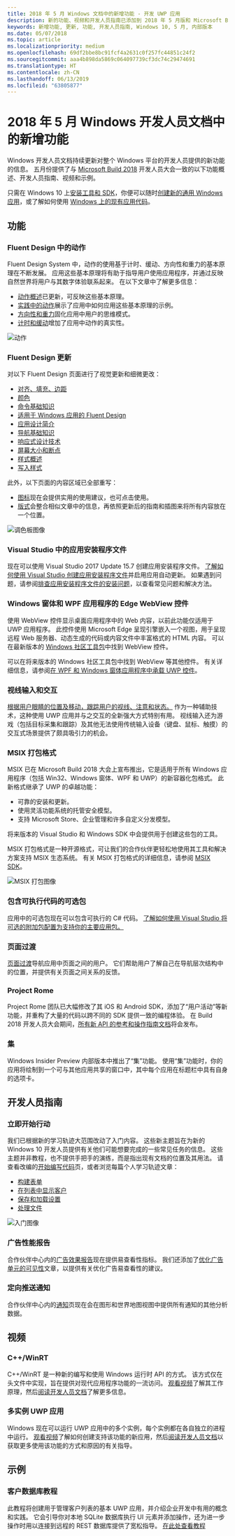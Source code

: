 ```yaml
---
title: 2018 年 5 月 Windows 文档中的新增功能 - 开发 UWP 应用
description: 新的功能、视频和开发人员指南已添加到 2018 年 5 月版和 Microsoft Build 大会的 Windows 10 开发人员文档。
keywords: 新增功能, 更新, 功能, 开发人员指南, Windows 10, 5 月, 内部版本
ms.date: 05/07/2018
ms.topic: article
ms.localizationpriority: medium
ms.openlocfilehash: 69df2bbe8bc91fcf4a2631c0f257fc44851c24f2
ms.sourcegitcommit: aaa4b898da5869c064097739cf3dc74c29474691
ms.translationtype: HT
ms.contentlocale: zh-CN
ms.lasthandoff: 06/13/2019
ms.locfileid: "63805877"
---
```

# <a name="whats-new-in-the-windows-developer-docs-in-may-2018"></a>2018 年 5 月 Windows 开发人员文档中的新增功能

Windows 开发人员文档持续更新对整个 Windows 平台的开发人员提供的新功能的信息。 五月份提供了与 [Microsoft Build 2018](https://www.microsoft.com/build) 开发人员大会一致的以下功能概述、开发人员指南、视频和示例。

只需在 Windows 10 上[安装工具和 SDK](https://go.microsoft.com/fwlink/?LinkId=821431)，你便可以随时[创建新的通用 Windows 应用](../get-started/create-uwp-apps.md)，或了解如何使用 [Windows 上的现有应用代码](../porting/index.md)。

## <a name="features"></a>功能

### <a name="motion-in-fluent-design"></a>Fluent Design 中的动作

Fluent Design System 中，动作的使用基于计时、缓动、方向性和重力的基本原理在不断发展。 应用这些基本原理将有助于指导用户使用应用程序，并通过反映自然世界将用户与其数字体验联系起来。 在以下文章中了解更多信息：

* [动作概述](../design/motion/index.md)已更新，可反映这些基本原理。
* [实践中的动作](../design/motion/motion-in-practice.md)展示了应用中如何应用这些基本原理的示例。
* [方向性和重力](../design/motion/directionality-and-gravity.md)固化应用中用户的思维模式。
* [计时和缓动](../design/motion/timing-and-easing.md)增加了应用中动作的真实性。

![动作](../design/motion/images/contextual.gif)

### <a name="fluent-design-updates"></a>Fluent Design 更新

对以下 Fluent Design 页面进行了视觉更新和细微更改：

* [对齐、填充、边距](../design/layout/alignment-margin-padding.md)
* [颜色](../design/style/color.md)
* [命令基础知识](../design/basics/commanding-basics.md)
* [适用于 Windows 应用的 Fluent Design](../design/fluent-design-system/index.md)
* [应用设计简介](../design/basics/design-and-ui-intro.md)
* [导航基础知识](../design/basics/navigation-basics.md)
* [响应式设计技术](../design/layout/responsive-design.md)
* [屏幕大小和断点](../design/layout/screen-sizes-and-breakpoints-for-responsive-design.md)
* [样式概述](../design/style/index.md)
* [写入样式](../design/style/writing-style.md)

此外，以下页面的内容区域已全部重写：

* [图标](../design/style/icons.md)现在会提供实用的使用建议，也可点击使用。
* [版式](../design/style/typography.md)会整合相似文章中的信息，再依照更新后的指南和插图来将所有内容放在一个位置。

![调色板图像](../design/style/images/color/accent-color-palette.svg)

### <a name="app-installer-files-in-visual-studio"></a>Visual Studio 中的应用安装程序文件

现在可以使用 Visual Studio 2017 Update 15.7 创建应用安装程序文件。 [了解如何使用 Visual Studio 创建应用安装程序文件](../packaging/create-appinstallerfile-vs.md)并启用应用自动更新。 如果遇到问题，请参阅[排查应用安装程序文件的安装问题](../packaging/troubleshoot-appinstaller-issues.md)，以查看常见问题和解决方法。

### <a name="edge-webview-control-for-windows-forms-and-wpf-applications"></a>Windows 窗体和 WPF 应用程序的 Edge WebView 控件

使用 WebView 控件显示桌面应用程序中的 Web 内容，以前此功能仅适用于 UWP 应用程序。 此控件使用 Microsoft Edge 呈现引擎嵌入一个视图，用于呈现远程 Web 服务器、动态生成的代码或内容文件中丰富格式的 HTML 内容。 可以在最新版本的 [Windows 社区工具包](https://docs.microsoft.com/windows/uwpcommunitytoolkit/)中找到 WebView 控件。

可以在将来版本的 Windows 社区工具包中找到 WebView 等其他控件。 有关详细信息，请参阅[在 WPF 和 Windows 窗体应用程序中承载 UWP 控件](https://docs.microsoft.com/windows/uwp/xaml-platform/xaml-host-controls)。

### <a name="gaze-input-and-interactions"></a>视线输入和交互

[根据用户眼睛的位置及移动，跟踪用户的视线、注意和状态。](../design/input/gaze-interactions.md) 作为一种辅助技术，这种使用 UWP 应用并与之交互的全新强大方式特别有用。 视线输入还为游戏（包括目标采集和跟踪）及其他无法使用传统输入设备（键盘、鼠标、触摸）的交互式场景提供了颇具吸引力的机会。

### <a name="msix-packaging-format"></a>MSIX 打包格式

MSIX 已在 Microsoft Build 2018 大会上宣布推出，它是适用于所有 Windows 应用程序（包括 Win32、Windows 窗体、WPF 和 UWP）的新容器化包格式。 此新格式继承了 UWP 的卓越功能：

* 可靠的安装和更新。 
* 使用灵活功能系统的托管安全模型。
* 支持 Microsoft Store、企业管理和许多自定义分发模型。

将来版本的 Visual Studio 和 Windows SDK 中会提供用于创建这些包的工具。

MSIX 打包格式是一种开源格式，可让我们的合作伙伴更轻松地使用其工具和解决方案支持 MSIX 生态系统。 有关 MSIX 打包格式的详细信息，请参阅 [MSIX SDK](https://github.com/Microsoft/msix-packaging)。 

![MSIX 打包图像](images/msix.png)

### <a name="optional-packages-with-executable-code"></a>包含可执行代码的可选包

应用中的可选包现在可以包含可执行的 C# 代码。 [了解如何使用 Visual Studio 将可选的附加包配置为支持你的主要应用包。](../packaging/optional-packages-with-executable-code.md)

### <a name="page-transitions"></a>页面过渡

[页面过渡](../design/motion/page-transitions.md)导航应用中页面之间的用户。 它们帮助用户了解自己在导航层次结构中的位置，并提供有关页面之间关系的反馈。

### <a name="project-rome"></a>Project Rome

Project Rome 团队已大幅修改了其 iOS 和 Android SDK，添加了“用户活动”等新功能，并重构了大量的代码以跨不同的 SDK 提供一致的编程体验。 在 Build 2018 开发人员大会期间，[所有新 API 的参考和操作指南文档](https://docs.microsoft.com/windows/project-rome/)将会发布。

### <a name="sets"></a>集

Windows Insider Preview 内部版本中推出了“集”功能。 使用“集”功能时，你的应用将绘制到一个可与其他应用共享的窗口中，其中每个应用在标题栏中具有自身的选项卡。 

## <a name="developer-guidance"></a>开发人员指南

### <a name="get-started"></a>立即开始行动

我们已根据新的学习轨迹大范围改动了入门内容。 这些新主题旨在为新的 Windows 10 开发人员提供有关他们可能想要完成的一些常见任务的信息。 这些主题并非教程，也不提供手把手的演练，而是指出现有文档的位置及其用法。 请查看改编的[开始编写代码](../get-started/create-uwp-apps.md)页，或者浏览每篇个人学习轨迹文章：

* [构建表单](../get-started/construct-form-learning-track.md)
* [在列表中显示客户](../get-started/display-customers-in-list-learning-track.md)
* [保存和加载设置](../get-started/settings-learning-track.md)
* [处理文件](../get-started/fileio-learning-track.md)

![入门图像](../get-started/images/build-your-app.png)

### <a name="advertising-performance-report"></a>广告性能报告

合作伙伴中心内的[广告效果报告](../publish/advertising-performance-report.md)现在提供易查看性指标。 我们还添加了[优化广告单元的可见性](../monetize/optimize-ad-unit-viewability.md)文章，以提供有关优化广告易查看性的建议。

### <a name="targeted-push-notifications"></a>定向推送通知

合作伙伴中心内的[通知](../publish/send-push-notifications-to-your-apps-customers.md)页现在会在图形和世界地图视图中提供所有通知的其他分析数据。

## <a name="videos"></a>视频

### <a name="cwinrt"></a>C++/WinRT

C++/WinRT 是一种新的编写和使用 Windows 运行时 API 的方式。 该方式仅在头文件中实现，旨在提供对现代应用程序功能的一流访问。 [观看视频](https://www.youtube.com/watch?v=TLSul1XxppA&feature=youtu.be)了解其工作原理，然后[阅读开发人员文档](../cpp-and-winrt-apis/index.md)了解更多信息。

### <a name="multi-instance-uwp-apps"></a>多实例 UWP 应用

Windows 现在可以运行 UWP 应用中的多个实例，每个实例都在各自独立的进程中运行。 [观看视频](https://www.youtube.com/watch?v=clnnf4cigd0&feature=youtu.be)了解如何创建支持该功能的新应用，然后[阅读开发人员文档](../launch-resume/multi-instance-uwp.md)以获取更多使用该功能的方式和原因的有关指导。

## <a name="samples"></a>示例

### <a name="customer-database-tutorial"></a>客户数据库教程

此教程将创建用于管理客户列表的基本 UWP 应用，并介绍企业开发中有用的概念和实践。 它会引导你对本地 SQLite 数据库执行 UI 元素并添加操作，还为进一步操作时用以连接到远程的 REST 数据库提供了宽松指导。 [在此处查看教程](../enterprise/customer-database-tutorial.md)
